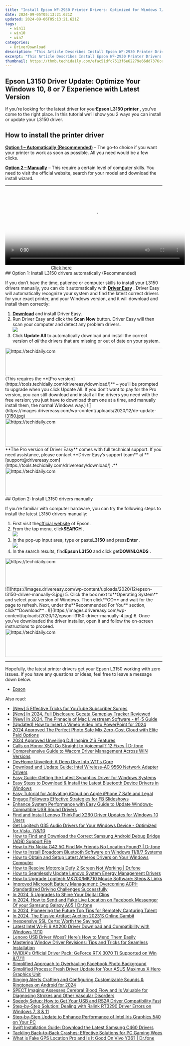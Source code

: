 ```yaml
---
title: "Install Epson WF-2930 Printer Drivers: Optimized for Windows 7/8.1/10 Systems"
date: 2024-09-05T05:13:21.621Z
updated: 2024-09-06T05:13:21.621Z
tags:
  - win11
  - win10
  - win7
categories:
  - DriverDownload
description: "This Article Describes Install Epson WF-2930 Printer Drivers: Optimized for Windows 7/8.1/10 Systems"
excerpt: "This Article Describes Install Epson WF-2930 Printer Drivers: Optimized for Windows 7/8.1/10 Systems"
thumbnail: https://thmb.techidaily.com/efac51dfc7513f6e62279e66dd7376ce64f0f15cd255e5dc5db28c7cff1f9e3c.jpg
---
```


## Epson L3150 Driver Update: Optimize Your Windows 10, 8 or 7 Experience with Latest Version

If you’re looking for the latest driver for your**Epson L3150 printer** , you’ve come to the right place. In this tutorial we’ll show you 2 ways you can install or update your L3150 driver.

## How to install the printer driver

**[Option 1 – Automatically (Recommended)](https://www.drivereasy.com/knowledge/epson-l3150-driver-download-update-windows-10-8-7/#option1)**  – The go-to choice if you want your printer to work as soon as possible. All you need would be a few clicks.

[**Option 2 – Manually**](https://tools.techidaily.com/drivereasy/download/) – This require a certain level of computer skills. You need to visit the official website, search for your model and download the install wizard.

---

<!-- affiliate ads begin -->
<span id="1983472">
					<video width="576" height="240" style="cursor:pointer"
           poster="//a.impactradius-go.com/display-clicktoplayimage/1983472.png"
           onclick="if(!this.playClicked){this.play();this.setAttribute('controls',true);this.playClicked=true;}">
	   <source src="//a.impactradius-go.com/display-ad/22993-1983472">
	   <img src="//a.impactradius-go.com/display-clicktoplayimage/1983472.png" style="border: none; height: 100%; width: 100%; object-fit: contain">
	</video>
	<div style="width:360px;text-align:center"><a href="javascript:window.open(decodeURIComponent('https%3A%2F%2Fhomestyler.sjv.io%2Fc%2F5597632%2F1983472%2F22993'), '_blank');void(0);">Click here</a></div>
</span>
<img height="0" width="0" src="https://imp.pxf.io/i/5597632/1983472/22993" style="position:absolute;visibility:hidden;" border="0" />
<!-- affiliate ads end -->
## Option 1: Install L3150 drivers automatically (Recommended)

 If you don’t have the time, patience or computer skills to install your L3150 drivers manually, you can do it automatically with **[Driver Easy](https://tools.techidaily.com/drivereasy/download/)**  . Driver Easy will automatically recognize your system and find the latest correct drivers for your exact printer, and your Windows version, and it will download and install them correctly:

1. **[Download](https://tools.techidaily.com/drivereasy/download/)**  and install Driver Easy.
2. Run Driver Easy and click the **Scan Now** button. Driver Easy will then scan your computer and detect any problem drivers.  
![](https://images.drivereasy.com/wp-content/uploads/2020/08/Scan-now.jpg)
3. Click **Update All** to automatically download and install the correct version of _all_ the drivers that are missing or out of date on your system.  
<!-- affiliate ads begin -->
<a href="https://aligracehair.sjv.io/c/5597632/1934188/19272" target="_top" id="1934188">
  <img src="//a.impactradius-go.com/display-ad/19272-1934188" border="0" alt="https://techidaily.com" width="728" height="90"/>
</a>
<img height="0" width="0" src="https://aligracehair.sjv.io/i/5597632/1934188/19272" style="position:absolute;visibility:hidden;" border="0" />
<!-- affiliate ads end -->
 (This requires the **[Pro version](https://tools.techidaily.com/drivereasy/download/)**  – you’ll be prompted to upgrade when you click Update All. If you don’t want to pay for the Pro version, you can still download and install all the drivers you need with the free version; you just have to download them one at a time, and manually install them, the normal Windows way.)  
![](https://images.drivereasy.com/wp-content/uploads/2020/12/de-update-l3150.jpg)

<!-- affiliate ads begin -->
<a href="https://imp.i357552.net/c/5597632/1006793/11832" target="_top" id="1006793">
  <img src="//a.impactradius-go.com/display-ad/11832-1006793" border="0" alt="https://techidaily.com" width="728" height="90"/>
</a>
<img height="0" width="0" src="https://imp.i357552.net/i/5597632/1006793/11832" style="position:absolute;visibility:hidden;" border="0" />
<!-- affiliate ads end -->
**The Pro version of Driver Easy** comes with full technical support. If you need assistance, please contact **Driver Easy’s support team** at **[support@drivereasy.com](https://tools.techidaily.com/drivereasy/download/) .**

<!-- affiliate ads begin -->
<a href="https://aligracehair.sjv.io/c/5597632/1938721/19272" target="_top" id="1938721">
  <img src="//a.impactradius-go.com/display-ad/19272-1938721" border="0" alt="https://techidaily.com" width="728" height="90"/>
</a>
<img height="0" width="0" src="https://aligracehair.sjv.io/i/5597632/1938721/19272" style="position:absolute;visibility:hidden;" border="0" />
<!-- affiliate ads end -->
## Option 2: Install L3150 drivers manually

 If you’re familiar with computer hardware, you can try the following steps to install the latest L3150 drivers manually:

1. First visit the[official website](https://epson.com.jm/) of Epson.
2. From the top menu, click**SEARCH** .  
![](https://images.drivereasy.com/wp-content/uploads/2020/12/epson-l3110-driver-manually-1.jpg)
3. In the pop-up input area, type or paste**L3150** and press**Enter** .  
![](https://images.drivereasy.com/wp-content/uploads/2020/12/epson-l3150-driver-manually-2.jpg)
4. In the search results, find**Epson L3150** and click get**DOWNLOADS** .  
<!-- affiliate ads begin -->
<a href="https://aligracehair.sjv.io/c/5597632/1975821/19272" target="_top" id="1975821">
  <img src="//a.impactradius-go.com/display-ad/19272-1975821" border="0" alt="https://techidaily.com" width="728" height="90"/>
</a>
<img height="0" width="0" src="https://aligracehair.sjv.io/i/5597632/1975821/19272" style="position:absolute;visibility:hidden;" border="0" />
<!-- affiliate ads end -->
![](https://images.drivereasy.com/wp-content/uploads/2020/12/epson-l3150-driver-manually-3.jpg)
5. Click the box next to**Operating System** and select your version of Windows. Then click**GO** and wait for the page to refresh. Next, under the**Recommended For You** section, click**Download** .  
![](https://images.drivereasy.com/wp-content/uploads/2020/12/epson-l3150-driver-manually-4.jpg)
6. Once you’ve downloaded the driver installer, open it and follow the on-screen instructions to proceed.
<!-- affiliate ads begin -->
<a href="https://appsumo.8odi.net/c/5597632/2031472/7443" target="_top" id="2031472">
  <img src="//a.impactradius-go.com/display-ad/7443-2031472" border="0" alt="https://techidaily.com" width="728" height="90"/>
</a>
<img height="0" width="0" src="https://appsumo.8odi.net/i/5597632/2031472/7443" style="position:absolute;visibility:hidden;" border="0" />
<!-- affiliate ads end -->

---

 Hopefully, the latest printer drivers get your Epson L3150 working with zero issues. If you have any questions or ideas, feel free to leave a message down below.

* [Epson](https://tools.techidaily.com/drivereasy/download/)

<ins class="adsbygoogle"
     style="display:block"
     data-ad-format="autorelaxed"
     data-ad-client="ca-pub-7571918770474297"
     data-ad-slot="1223367746"></ins>



<ins class="adsbygoogle"
     style="display:block"
     data-ad-client="ca-pub-7571918770474297"
     data-ad-slot="8358498916"
     data-ad-format="auto"
     data-full-width-responsive="true"></ins>

<span class="atpl-alsoreadstyle">Also read:</span>
<div><ul>
<li><a href="https://youtube-clips.techidaily.com/new-5-effective-tricks-for-youtube-subscriber-surges/"><u>[New] 5 Effective Tricks for YouTube Subscriber Surges</u></a></li>
<li><a href="https://desktop-recording.techidaily.com/new-in-2024-full-disclosure-gecata-gameplay-tracker-reviewed/"><u>[New] In 2024, Full Disclosure  Gecata Gameplay Tracker Reviewed</u></a></li>
<li><a href="https://article-tips.techidaily.com/new-in-2024-the-pinnacle-of-mac-livestream-software-1-5-guide/"><u>[New] In 2024, The Pinnacle of Mac Livestream Software - #1-5 Guide</u></a></li>
<li><a href="https://vimeo-videos.techidaily.com/updated-how-to-insert-a-vimeo-video-into-powerpoint-for-2024/"><u>[Updated] How to Insert a Vimeo Video Into PowerPoint for 2024</u></a></li>
<li><a href="https://some-guidance.techidaily.com/2024-approved-the-perfect-photo-safe-mix-zero-cost-cloud-with-elite-paid-options/"><u>2024 Approved  The Perfect Photo Safe  Mix Zero-Cost Cloud with Elite Paid Options</u></a></li>
<li><a href="https://some-guidance.techidaily.com/2024-approved-unveiling-dji-inspire-2s-features/"><u>2024 Approved  Unveiling DJI Inspire 2'S Features</u></a></li>
<li><a href="https://howto.techidaily.com/calls-on-honor-x50i-go-straight-to-voicemail-12-fixes-drfone-by-drfone-fix-android-problems-fix-android-problems/"><u>Calls on Honor X50i Go Straight to Voicemail? 12 Fixes | Dr.fone</u></a></li>
<li><a href="https://driver-install.techidaily.com/comprehensive-guide-to-wacom-driver-management-across-win-versions/"><u>Comprehensive Guide to Wacom Driver Management Across WIN Versions</u></a></li>
<li><a href="https://win11.techidaily.com/devhome-unveiled-a-deep-dive-into-w11s-core/"><u>DevHome Unveiled: A Deep Dive Into W11's Core</u></a></li>
<li><a href="https://driver-download.techidaily.com/download-and-update-guide-intel-wireless-ac-9560-network-adapter-drivers/"><u>Download and Update Guide: Intel Wireless-AC 9560 Network Adapter Drivers</u></a></li>
<li><a href="https://driver-download.techidaily.com/easy-guide-getting-the-latest-synaptics-driver-for-windows-systems/"><u>Easy Guide: Getting the Latest Synaptics Driver for Windows Systems</u></a></li>
<li><a href="https://driver-download.techidaily.com/easy-steps-to-download-and-install-the-latest-bluetooth-device-drivers-in-windows/"><u>Easy Steps to Download & Install the Latest Bluetooth Device Drivers in Windows</u></a></li>
<li><a href="https://activate-lock.techidaily.com/easy-tutorial-for-activating-icloud-on-apple-iphone-7-safe-and-legal-by-drfone-ios/"><u>Easy Tutorial for Activating iCloud on Apple iPhone 7 Safe and Legal</u></a></li>
<li><a href="https://facebook-video-recording.techidaily.com/engage-followers-effective-strategies-for-fb-slideshows/"><u>Engage Followers  Effective Strategies for FB Slideshows</u></a></li>
<li><a href="https://driver-download.techidaily.com/enhance-system-performance-with-easy-guide-to-update-windows-compatible-usb-sound-drivers/"><u>Enhance System Performance with Easy Guide to Update Windows-Compatible USB Sound Drivers</u></a></li>
<li><a href="https://driver-download.techidaily.com/find-and-install-lenovo-thinkpad-x260-driver-updates-for-windows-10-users/"><u>Find and Install Lenovo ThinkPad X260 Driver Updates for Windows 10 Users</u></a></li>
<li><a href="https://driver-download.techidaily.com/get-logitech-g35-audio-drivers-for-your-windows-device-optimized-for-vista-7810/"><u>Get Logitech G35 Audio Drivers for Your Windows Device - Optimized for Vista, 7/8/10</u></a></li>
<li><a href="https://driver-download.techidaily.com/how-to-find-and-download-the-correct-samsung-android-debug-bridge-adb-support-file/"><u>How to Find and Download the Correct Samsung Android Debug Bridge (ADB) Support File</u></a></li>
<li><a href="https://fake-location.techidaily.com/how-to-fix-nokia-g42-5g-find-my-friends-no-location-found-drfone-by-drfone-virtual-android/"><u>How to Fix Nokia G42 5G Find My Friends No Location Found? | Dr.fone</u></a></li>
<li><a href="https://driver-download.techidaily.com/how-to-install-broadcom-bluetooth-software-on-windows-1187-systems/"><u>How to Install Broadcom Bluetooth Software on Windows 11/8/7 Systems</u></a></li>
<li><a href="https://driver-download.techidaily.com/how-to-obtain-and-setup-latest-atheros-drivers-on-your-windows-computer/"><u>How to Obtain and Setup Latest Atheros Drivers on Your Windows Computer</u></a></li>
<li><a href="https://howto.techidaily.com/how-to-resolve-motorola-defy-2-screen-not-working-drfone-by-drfone-fix-android-problems-fix-android-problems/"><u>How to Resolve Motorola Defy 2 Screen Not Working | Dr.fone</u></a></li>
<li><a href="https://driver-download.techidaily.com/how-to-seamlessly-update-lenovo-system-energy-management-drivers/"><u>How to Seamlessly Update Lenovo System Energy Management Drivers</u></a></li>
<li><a href="https://driver-download.techidaily.com/how-to-upgrade-logitech-mk700mk710-mouse-software-steps-and-links/"><u>How to Upgrade Logitech MK700/MK710 Mouse Software: Steps & Links</u></a></li>
<li><a href="https://driver-download.techidaily.com/improved-microsoft-battery-management-overcoming-acpi-standardized-driving-challenges-successfully/"><u>Improved Microsoft Battery Management: Overcoming ACPI-Standardized Driving Challenges Successfully</u></a></li>
<li><a href="https://extra-lessons.techidaily.com/in-2024-5-upgrades-to-shine-your-digital-clips/"><u>In 2024, 5 Upgrades to Shine Your Digital Clips</u></a></li>
<li><a href="https://location-social.techidaily.com/in-2024-how-to-send-and-fake-live-location-on-facebook-messenger-of-your-samsung-galaxy-a05-drfone-by-drfone-virtual-android/"><u>In 2024, How to Send and Fake Live Location on Facebook Messenger Of your Samsung Galaxy A05 | Dr.fone</u></a></li>
<li><a href="https://screen-video-capture.techidaily.com/in-2024-pioneering-the-future-top-tips-for-remotely-capturing-talent/"><u>In 2024, Pioneering the Future  Top Tips for Remotely Capturing Talent</u></a></li>
<li><a href="https://facebook-video-recording.techidaily.com/in-2024-the-elusive-artifact-auction-2023s-online-gambit/"><u>In 2024, The Elusive Artifact Auction  2023'S Online Gambit</u></a></li>
<li><a href="https://buynow-marvelous.techidaily.com/inexpensive-ssl-certs-worth-the-savings/"><u>Inexpensive SSL Certs: Worth the Savings?</u></a></li>
<li><a href="https://driver-download.techidaily.com/latest-intel-wi-fi-6-ax200-driver-download-and-compatibility-with-windows-1110/"><u>Latest Intel Wi-Fi 6 AX200 Driver Download and Compatibility with Windows 11/10</u></a></li>
<li><a href="https://driver-download.techidaily.com/lenovo-usb-driver-woes-heres-how-to-mend-them-easily/"><u>Lenovo USB Driver Woes? Here’s How to Mend Them Easily</u></a></li>
<li><a href="https://driver-download.techidaily.com/mastering-window-driver-revisions-tips-and-tricks-for-seamless-installation/"><u>Mastering Window Driver Revisions: Tips and Tricks for Seamless Installation</u></a></li>
<li><a href="https://driver-download.techidaily.com/nvidias-official-driver-pack-geforce-rtx-3070-ti-supported-on-win-8711/"><u>NVIDIA's Official Driver Pack: GeForce RTX 3070 Ti Supported on Win 8/7/11</u></a></li>
<li><a href="https://facebook-clips.techidaily.com/simplified-approach-to-overhauling-facebook-photo-background/"><u>Simplified Approach to Overhauling Facebook Photo Background</u></a></li>
<li><a href="https://driver-download.techidaily.com/simplified-process-fresh-driver-update-for-your-asus-maximus-x-hero-graphics-unit/"><u>Simplified Process: Fresh Driver Update for Your ASUS Maximus X Hero Graphics Unit</u></a></li>
<li><a href="https://extra-skills.techidaily.com/singing-alerts-crafting-and-configuring-customizable-sounds-and-ringtones-on-android-for-2024/"><u>Singing Alerts  Crafting and Configuring Customizable Sounds & Ringtones on Android for 2024</u></a></li>
<li><a href="https://driver-download.techidaily.com/1722961546982-spect-imaging-assesses-cerebral-blood-flow-and-is-valuable-for-diagnosing-strokes-and-other-vascular-disorders/"><u>SPECT Imaging Assesses Cerebral Blood Flow and Is Valuable for Diagnosing Strokes and Other Vascular Disorders</u></a></li>
<li><a href="https://driver-download.techidaily.com/speedy-setup-how-to-get-your-usb-and-rs2-driver-compatibility-fast/"><u>Speedy Setup: How to Get Your USB and RS2# Driver Compatibility Fast</u></a></li>
<li><a href="https://driver-download.techidaily.com/step-by-step-solution-dealing-with-ralink-rt3290-driver-errors-on-windows-7-8-and-11/"><u>Step-by-Step Solution: Dealing with Ralink RT3290 Driver Errors on Windows 7, 8 & 11</u></a></li>
<li><a href="https://driver-download.techidaily.com/step-by-step-update-to-enhance-performance-of-intel-iris-graphics-540-on-your-pc/"><u>Step-by-Step Update to Enhance Performance of Intel Iris Graphics 540 on Your PC</u></a></li>
<li><a href="https://driver-download.techidaily.com/swift-installation-guide-download-the-latest-samsung-c460-drivers/"><u>Swift Installation Guide: Download the Latest Samsung C460 Drivers</u></a></li>
<li><a href="https://win-answers.techidaily.com/tackling-back-to-back-crashes-effective-solutions-for-pc-gaming-woes/"><u>Tackling Back-to-Back Crashes: Effective Solutions for PC Gaming Woes</u></a></li>
<li><a href="https://fake-location.techidaily.com/what-is-fake-gps-location-pro-and-is-it-good-on-vivo-y36-drfone-by-drfone-virtual-android/"><u>What is Fake GPS Location Pro and Is It Good On Vivo Y36? | Dr.fone</u></a></li>
</ul></div>
